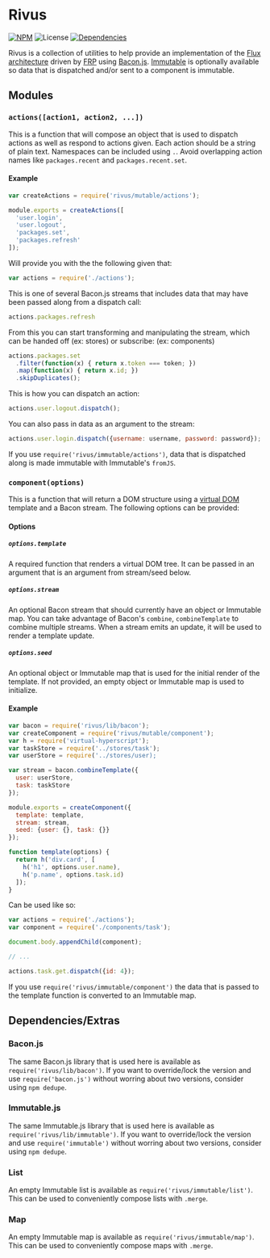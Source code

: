# Rivus
[![NPM](http://img.shields.io/npm/v/rivus.svg?style=flat-square)](https://www.npmjs.org/package/rivus)
![License](http://img.shields.io/npm/l/rivus.svg?style=flat-square)
[![Dependencies](http://img.shields.io/david/rivus/rivus.svg?style=flat-square)](https://david-dm.org/rivus/rivus)

Rivus is a collection of utilities to help provide an implementation of the
[Flux architecture](http://facebook.github.io/flux/docs/overview.html) driven
by [FRP](http://en.wikipedia.org/wiki/Functional_reactive_programming) using
[Bacon.js](http://baconjs.github.io/).
[Immutable](http://facebook.github.io/immutable-js/) is optionally available so
data that is dispatched and/or sent to a component is immutable.

## Modules

### `actions([action1, action2, ...])`
This is a function that will compose an object that is used to dispatch actions
as well as respond to actions given. Each action should be a string of plain
text. Namespaces can be included using `.`. Avoid overlapping action names like
`packages.recent` and `packages.recent.set`.

#### Example

```js
var createActions = require('rivus/mutable/actions');

module.exports = createActions([
  'user.login',
  'user.logout',
  'packages.set',
  'packages.refresh'
]);
```

Will provide you with the the following given that:

```js
var actions = require('./actions');
```

This is one of several Bacon.js streams that includes data that may have been
passed along from a dispatch call:

```js
actions.packages.refresh
```

From this you can start transforming and manipulating the stream, which can be
handed off (ex: stores) or subscribe: (ex: components)

```js
actions.packages.set
  .filter(function(x) { return x.token === token; })
  .map(function(x) { return x.id; })
  .skipDuplicates();
```

This is how you can dispatch an action:

```js
actions.user.logout.dispatch();
```

You can also pass in data as an argument to the stream:

```js
actions.user.login.dispatch({username: username, password: password});
```

If you use `require('rivus/immutable/actions')`, data that is dispatched along
is made immutable with Immutable's `fromJS`.


### `component(options)`
This is a function that will return a DOM structure using a
[virtual DOM](https://github.com/Raynos/virtual-hyperscript) template and a
Bacon stream. The following options can be provided:

#### Options

##### `options.template`
A required function that renders a virtual DOM tree. It can be passed in an
argument that is an argument from stream/seed below.

##### `options.stream`
An optional Bacon stream that should currently have an object or Immutable map.
You can take advantage of Bacon's `combine`, `combineTemplate` to combine
multiple streams. When a stream emits an update, it will be used to render a
template update.

##### `options.seed`
An optional object or Immutable map that is used for the initial render of the
template. If not provided, an empty object or Immutable map is used to
initialize.

#### Example

```js
var bacon = require('rivus/lib/bacon');
var createComponent = require('rivus/mutable/component');
var h = require('virtual-hyperscript');
var taskStore = require('../stores/task');
var userStore = require('../stores/user);

var stream = bacon.combineTemplate({
  user: userStore,
  task: taskStore
});

module.exports = createComponent({
  template: template,
  stream: stream,
  seed: {user: {}, task: {}}
});

function template(options) {
  return h('div.card', [
    h('h1', options.user.name),
    h('p.name', options.task.id)
  ]);
}
```

Can be used like so:

```js
var actions = require('./actions');
var component = require('./components/task');

document.body.appendChild(component);

// ...

actions.task.get.dispatch({id: 4});
```

If you use `require('rivus/immutable/component')` the data that is passed to
the template function is converted to an Immutable map.

## Dependencies/Extras

### Bacon.js
The same Bacon.js library that is used here is available as
`require('rivus/lib/bacon')`. If you want to override/lock the version and use
`require('bacon.js')` without worring about two versions, consider using
`npm dedupe`.

### Immutable.js
The same Immutable.js library that is used here is available as
`require('rivus/lib/immutable')`. If you want to override/lock the version and
use `require('immutable')` without worring about two versions, consider using
`npm dedupe`.

### List
An empty Immutable list is available as `require('rivus/immutable/list')`. This
can be used to conveniently compose lists with `.merge`.

### Map
An empty Immutable map is available as `require('rivus/immutable/map')`. This
can be used to conveniently compose maps with `.merge`.
